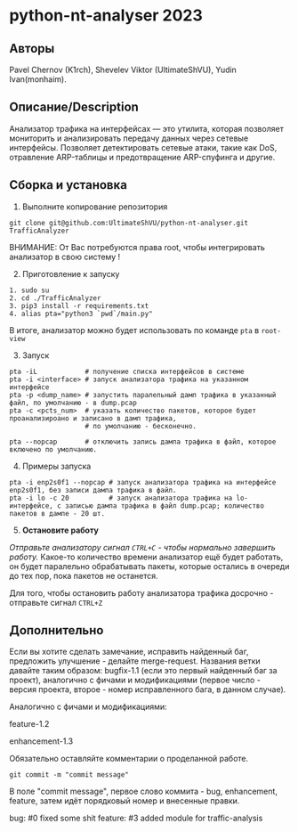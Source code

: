# python-nt-analyser 2023

## Авторы
Pavel Chernov (K1rch), Shevelev Viktor (UltimateShVU), Yudin Ivan(monhaim).

## Описание/Description

Анализатор трафика на интерфейсах — это утилита, которая позволяет мониторить и анализировать передачу данных через сетевые интерфейсы. Позволяет детектировать сетевые атаки, такие как DoS, отравление ARP-таблицы и предотвращение ARP-спуфинга и другие.

## Сборка и установка

1. Выполните копирование репозитория
 ```
 git clone git@github.com:UltimateShVU/python-nt-analyser.git TrafficAnalyzer
 ```

ВНИМАНИЕ:
От Вас потребуются права root, чтобы интегрировать анализатор в свою систему !

2. Приготовление к запуску
 ```
 1. sudo su
 2. cd ./TrafficAnalyzer
 3. pip3 install -r requirements.txt
 4. alias pta="python3 `pwd`/main.py"
 ```
В итоге, анализатор можно будет использовать по команде `pta` в `root-view`

3. Запуск
```
pta -iL            # получение списка интерфейсов в системе
pta -i <interface> # запуск анализатора трафика на указанном интерфейсе
pta -p <dump_name> # запустить паралельный дамп трафика в указанный файл, по умолчанию - в dump.pcap
pta -c <pcts_num>  # указать количество пакетов, которое будет проанализироано и записано в дамп трафика, 
                   # по умолчанию - бесконечно.

pta --nopcap       # отключить запись дампа трафика в файл, которое включено по умолчанию.
```

4. Примеры запуска
```
pta -i enp2s0f1 --nopcap # запуск анализатора трафика на интерфейсе enp2s0f1, без записи дампа трафика в файл.
pta -i lo -c 20          # запуск анализатора трафика на lo-интерфейсе, с записью дампа трафика в файл dump.pcap; количество пакетов в дампе - 20 шт.
```

5. <b>Остановите работу</b>

*Отправьте анализатору сигнал `CTRL+C` - чтобы нормально завершить работу.*
Какое-то количество времени анализатор ещё будет работать, он будет паралельно обрабатывать
пакеты, которые остались в очереди до тех пор, пока пакетов не останется.

Для того, чтобы остановить работу анализатора трафика досрочно - отправьте сигнал `CTRL+Z`

## Дополнительно
Если вы хотите сделать замечание, исправить найденный баг, предложить улучшение -
делайте merge-request. 
Названия ветки давайте таким образом:
bugfix-1.1 (если это первый найденный баг за проект), аналогично с фичами и модификациями (первое число - версия проекта, второе - номер исправленного бага, в данном случае).

Аналогично с фичами и модификациями:

feature-1.2

enhancement-1.3

Обязательно оставляйте комментарии о проделанной работе.
```
git commit -m "commit message"
```
В поле "commit message", первое слово коммита - bug, enhancement, feature, затем идёт порядковый номер и внесенные правки. 

bug: #0 fixed some shit
feature: #3 added module for traffic-analysis
